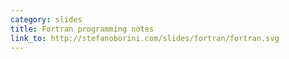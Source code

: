 ```yaml
---
category: slides
title: Fortran programming notes
link_to: http://stefanoborini.com/slides/fortran/fortran.svg
---
```

